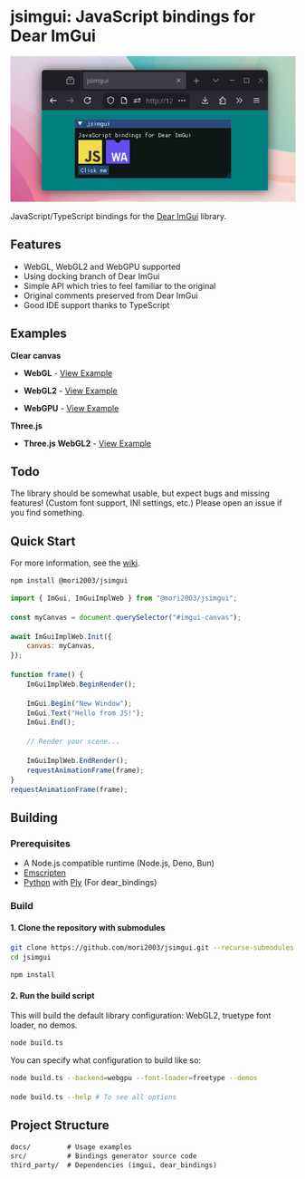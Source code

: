 # jsimgui: JavaScript bindings for Dear ImGui

![showcase](./docs/showcase.png)

JavaScript/TypeScript bindings for the [Dear ImGui](https://github.com/ocornut/imgui) library.

## Features

- WebGL, WebGL2 and WebGPU supported
- Using docking branch of Dear ImGui
- Simple API which tries to feel familiar to the original
- Original comments preserved from Dear ImGui
- Good IDE support thanks to TypeScript

## Examples

**Clear canvas**

- **WebGL** - [View Example](https://mori2003.github.io/jsimgui/docs/examples/canvas/webgl/)

- **WebGL2** - [View Example](https://mori2003.github.io/jsimgui/docs/examples/canvas/webgl2/)

- **WebGPU** - [View Example](https://mori2003.github.io/jsimgui/docs/examples/canvas/webgpu/)

**Three.js**

- **Three.js WebGL2** - [View Example](https://mori2003.github.io/jsimgui/docs/examples/threejs/)

## Todo
The library should be somewhat usable, but expect bugs and missing features! (Custom font support, INI settings, etc.) Please open an issue if you find something.

## Quick Start

For more information, see the [wiki](https://github.com/mori2003/jsimgui/wiki).

```bash
npm install @mori2003/jsimgui
```

```js
import { ImGui, ImGuiImplWeb } from "@mori2003/jsimgui";

const myCanvas = document.querySelector("#imgui-canvas");

await ImGuiImplWeb.Init({
    canvas: myCanvas,
});

function frame() {
    ImGuiImplWeb.BeginRender();

    ImGui.Begin("New Window");
    ImGui.Text("Hello from JS!");
    ImGui.End();

    // Render your scene...

    ImGuiImplWeb.EndRender();
    requestAnimationFrame(frame);
}
requestAnimationFrame(frame);
```



## Building

### Prerequisites

- A Node.js compatible runtime (Node.js, Deno, Bun)
- [Emscripten](https://emscripten.org/)
- [Python](https://www.python.org/) with [Ply](https://pypi.org/project/ply/) (For dear_bindings)

### Build

#### 1. Clone the repository with submodules

```bash
git clone https://github.com/mori2003/jsimgui.git --recurse-submodules
cd jsimgui
```

```bash
npm install
```

#### 2. Run the build script

This will build the default library configuration: WebGL2, truetype font loader, no demos.

```bash
node build.ts
```

You can specify what configuration to build like so:

```bash
node build.ts --backend=webgpu --font-loader=freetype --demos

node build.ts --help # To see all options
```

## Project Structure

```
docs/         # Usage examples
src/          # Bindings generator source code
third_party/  # Dependencies (imgui, dear_bindings)
```
